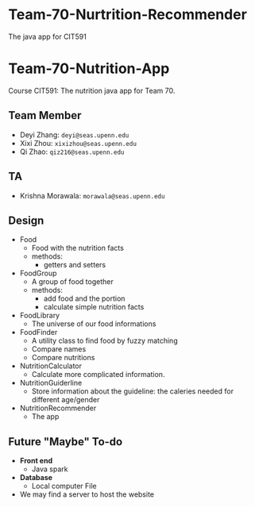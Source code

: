 # Team-70-Nurtrition-Recommender
The java app for CIT591

# Team-70-Nutrition-App
Course CIT591: The nutrition java app for Team 70.

## Team Member
- Deyi Zhang: `deyi@seas.upenn.edu`
- Xixi Zhou: `xixizhou@seas.upenn.edu`
- Qi Zhao: `qiz216@seas.upenn.edu`

## TA
- Krishna Morawala: `morawala@seas.upenn.edu`

## Design
- Food
	- Food with the nutrition facts
	- methods:
		- getters and setters
- FoodGroup
	- A group of food together
	- methods:
		- add food and the portion
		- calculate simple nutrition facts
- FoodLibrary
	- The universe of our food informations
- FoodFinder
	- A utility class to find food by fuzzy matching
	- Compare names
	- Compare nutritions
- NutritionCalculator
	- Calculate more complicated information.
- NutritionGuiderline
	- Store information about the guideline: the caleries needed for different age/gender
- NutritionRecommender
	- The app

## Future "Maybe" To-do
- **Front end**
  - Java spark
- **Database**
  - Local computer File
- We may find a server to host the website
